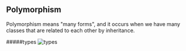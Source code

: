 ## Polymorphism
Polymorphism means "many forms", and it occurs when we have many classes that are related to each other by inheritance.

#####types
![types](https://data-flair.training/blogs/wp-content/uploads/sites/2/2018/02/Types-of-Polymorphism-in-Java-1.jpg)
